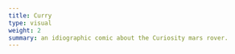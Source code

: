 ```yaml
---
title: Curry
type: visual
weight: 2
summary: an idiographic comic about the Curiosity mars rover.
---
```

